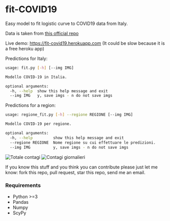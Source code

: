 # fit-COVID19
Easy model to fit logistic curve to COVID19 data from Italy.

Data is taken from [this official repo](https://github.com/pcm-dpc/COVID-19)

Live demo: https://fit-covid19.herokuapp.com
(It could be slow because it is a free heroku app)

Predictions for Italy:
```bash
usage: fit.py [-h] [--img IMG]

Modello COVID-19 in Italia.

optional arguments:
  -h, --help  show this help message and exit
  --img IMG   y, save imgs - n do not save imgs
 ```

Predictions for a region:
```bash
usage: regione_fit.py [-h] --regione REGIONE [--img IMG]

Modello COVID-19 per regione.

optional arguments:
  -h, --help         show this help message and exit
  --regione REGIONE  Nome regione su cui effettuare le predizioni.
  --img IMG          y, save imgs - n do not save imgs
```

![Totale contagi](https://fit-covid19.herokuapp.com/imgs/Contagi.png?rel=true "Totale contagi")
![Contagi giornalieri](https://fit-covid19.herokuapp.com/imgs/Nuovi%20Contagiati.png?rel=true "Contagi giornalieri")

If you know this stuff and you think you can contribute please just let me know: fork this repo, pull request, star this repo, send me an email.

### Requirements
- Python >=3
- Pandas
- Numpy
- ScyPy
